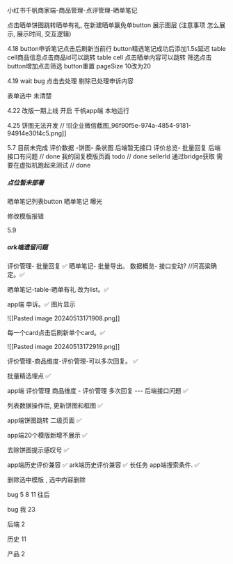 小红书千帆商家端-商品管理-点评管理-晒单笔记

点击晒单饼图跳转晒单有礼,  在新建晒单赢免单button 展示图层 (注意事项 怎么展示, 展示时间, 交互逻辑)

4.18
button申诉笔记点击后刷新当前行
button精选笔记成功后添加1.5s延迟
table cell商品信息点击商品id可以跳转
table cell 点击晒单内容可以跳转
筛选点击button增加点击筛选
button重置 pageSize 10改为20

4.19
wait bug
点击去处理 剔除已处理申诉内容

表单选中 未清楚

4.22
 改版一期上线 开启 千帆app端 本地运行


4.25
饼图无法开发 // ![[企业微信截图_96f90f5e-974a-4854-9181-94914e30f4c5.png]]

5.7
目前未完成
评价数据 -饼图- 条状图   后端暂无接口
评价总览- 批量回复  后端接口有问题 // done
我的回复模版页面  todo // done
sellerId 通过bridge获取 需要在虚拟机跑起来测试 // done


##### 点位暂未部署
晒单笔记列表button
晒单笔记 曝光

修改模版报错 


5.9
##### ark端遗留问题
评价管理- 批量回复  ✅
晒单笔记- 批量导出。
数据概览- 接口变动? //问高粱确定。✅


晒单笔记-table-晒单有礼 改为list。✅

app端
申诉。✅
图片显示

![[Pasted image 20240513171908.png]]

每一个card点击后刷新单个card。✅

![[Pasted image 20240513172919.png]]

评价管理-商品维度-评价管理-可以多次回复。  ✅


批量精选埋点 ✅


app端 评价管理 商品维度 - 评价管理 多次回复 --- 后端接口问题 ✅

列表数据操作后, 更新饼图和框图 ✅

app端饼图跳转 二级页面 ✅

app端20个模版新增不展示 ✅

去除饼图提示感叹号  ✅


app端历史评价兼容 ✅
ark端历史评价兼容 ✅
长任务
app端搜索条件.  ✅


删除选中模版 , 选中内容删除


bug 
5 
8
11 往后


bug
我 23

后端 2

历史 11

产品 2